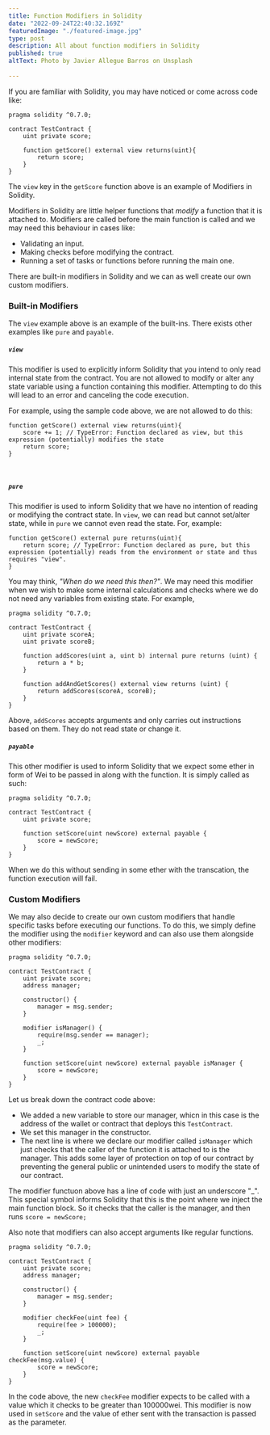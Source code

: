 ```yaml
---
title: Function Modifiers in Solidity
date: "2022-09-24T22:40:32.169Z"
featuredImage: "./featured-image.jpg"
type: post
description: All about function modifiers in Solidity
published: true
altText: Photo by Javier Allegue Barros on Unsplash
  
---
```


If you are familiar with Solidity, you may have noticed or come across code like:
```sol
pragma solidity ^0.7.0;

contract TestContract {
    uint private score;

    function getScore() external view returns(uint){
        return score;
    }
}
```

The `view` key in the `getScore` function above is an example of Modifiers in Solidity.

Modifiers in Solidity are little helper functions that _modify_ a function that it is attached to. Modifiers are called before the main function is called and we may need this behaviour in cases like:
- Validating an input.
- Making checks before modifying the contract.
- Running a set of tasks or functions before running the main one.

There are built-in modifiers in Solidity and we can as well create our own custom modifiers.

### Built-in Modifiers
The `view` example above is an example of the built-ins. There exists other examples like `pure` and `payable`.

##### `view`
This modifier is used to explicitly inform Solidity that you intend to only read internal state from the contract. You are not allowed to modify or alter any state variable using a function containing this modifier. Attempting to do this will lead to an error and canceling the code execution.

For example, using the sample code above, we are not allowed to do this:
```sol
function getScore() external view returns(uint){
    score += 1; // TypeError: Function declared as view, but this expression (potentially) modifies the state
    return score;
}
 ```
<br>

##### `pure`
This modifier is used to inform Solidity that we have no intention of reading or modifying the contract state. In `view`, we can read but cannot set/alter state, while in `pure` we cannot even read the state. For, example:
```sol
function getScore() external pure returns(uint){
    return score; // TypeError: Function declared as pure, but this expression (potentially) reads from the environment or state and thus requires "view".
}
 ```

You may think, _"When do we need this then?"_. We may need this modifier when we wish to make some internal calculations and checks where we do not need any variables from existing state. For example,
```solidity
pragma solidity ^0.7.0;

contract TestContract {
    uint private scoreA;
    uint private scoreB;

    function addScores(uint a, uint b) internal pure returns (uint) {
        return a * b;
    }

    function addAndGetScores() external view returns (uint) {
        return addScores(scoreA, scoreB);
    }
}
```
Above, `addScores` accepts arguments and only carries out instructions based on them. They do not read state or change it.

##### `payable`
This other modifier is used to inform Solidity that we expect some ether in form of Wei to be passed in along with the function. It is simply called as such:
```solidity
pragma solidity ^0.7.0;

contract TestContract {
    uint private score;

    function setScore(uint newScore) external payable {
        score = newScore;
    }
}
```
When we do this without sending in some ether with the transcation, the function execution will fail.

### Custom Modifiers
We may also decide to create our own custom modifiers that handle specific tasks before executing our functions. To do this, we simply define the modifier using the `modifier` keyword and can also use them alongside other modifiers:
```sol
pragma solidity ^0.7.0;

contract TestContract {
    uint private score;
    address manager;

    constructor() {
        manager = msg.sender;
    }

    modifier isManager() {
        require(msg.sender == manager);
        _;
    }

    function setScore(uint newScore) external payable isManager {
        score = newScore;
    }
}
```
Let us break down the contract code above:
- We added a new variable to store our manager, whicn in this case is the address of the wallet or contract that deploys this `TestContract`.
- We set this manager in the constructor.
- The next line is where we declare our modifier called `isManager` which just checks that the caller of the function it is attached to is the manager. This adds some layer of protection on top of our contract by preventing the general public or unintended users to modify the state of our contract.

The modifier functuon above has a line of code with just an underscore "_". This special symbol informs Solidity that this is the point where we inject the main function block. So it checks that the caller is the manager, and then runs `score = newScore;`

Also note that modifiers can also accept arguments like regular functions.
```sol
pragma solidity ^0.7.0;

contract TestContract {
    uint private score;
    address manager;

    constructor() {
        manager = msg.sender;
    }

    modifier checkFee(uint fee) {
        require(fee > 100000);
        _;
    }

    function setScore(uint newScore) external payable checkFee(msg.value) {
        score = newScore;
    }
}
```

In the code above, the new `checkFee` modifier expects to be called with a value which it checks to be greater than 100000wei. This modifier is now used in `setScore` and the value of ether sent with the transaction is passed as the parameter.

